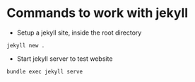 # Commands to work with jekyll
+ Setup a jekyll site, inside the root directory
```
jekyll new .
```
+ Start jekyll server to test website
```
bundle exec jekyll serve
```

